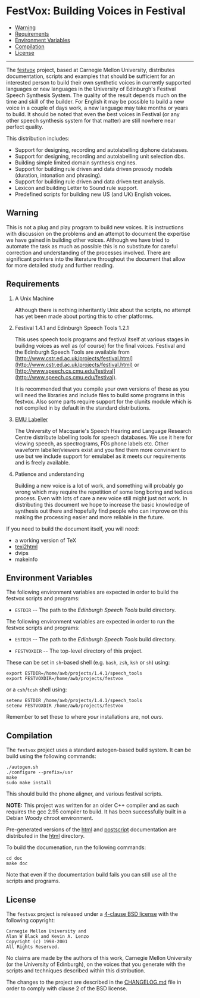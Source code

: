 # FestVox: Building Voices in Festival

- [Warning](#warning)
- [Requirements](#requirements)
- [Environment Variables](#environment-variables)
- [Compilation](#compilation)
- [License](#license)

----------

The [festvox](http://www.festvox.org) project, based at Carnegie Mellon
University, distributes documentation, scripts and examples that should
be sufficient for an interested person to build their own synthetic voices
in currently supported languages or new languages in the University of
Edinburgh's Festival Speech Synthesis System.  The quality of the result
depends much on the time and skill of the builder.  For English it may be
possible to build a new voice in a couple of days work, a new language may
take months or years to build.  It should be noted that even the best
voices in Festival (or any other speech synthesis system for that matter)
are still nowhere near perfect quality.

This distribution includes:

  * Support for designing, recording and autolabelling diphone databases.
  * Support for designing, recording and autolabelling unit selection dbs.
  * Building simple limited domain synthesis engines.
  * Support for building rule driven and data driven prosody models
    (duration, intonation and phrasing).
  * Support for building rule driven and data driven text analysis.
  * Lexicon and building Letter to Sound rule support.
  * Predefined scripts for building new US (and UK) English voices.

## Warning

This is not a plug and play program to build new voices. It is
instructions with discussion on the problems and an attempt to
document the expertise we have gained in building other voices.
Although we have tried to automate the task as much as possible this
is no substitute for careful correction and understanding of the
processes involved.  There are significant pointers into the
literature throughout the document that allow for more detailed study
and further reading.

## Requirements

1.  A Unix Machine

    Although there is nothing inheritantly Unix about the scripts, no
    attempt has yet been made about porting this to other platforms.

2.  Festival 1.4.1 and Edinburgh Speech Tools 1.2.1

    This uses speech tools programs and festival itself at various
    stages in builidng voices as well as (of course) for the final
    voices.  Festival and the Edinburgh Speech Tools are available from
    [http://www.cstr.ed.ac.uk/projects/festival.html](http://www.cstr.ed.ac.uk/projects/festival.html)
    or
    [http://www.speech.cs.cmu.edu/festival](http://www.speech.cs.cmu.edu/festival).

    It is recommended that you compile your own versions of these
    as you will need the libraries and include files to build some
    programs in this festvox.  Also some parts require support for
    the clunits module which is not compiled in by default in the
    standard distributions.

3.  [EMU Labeller](http://www.shlrc.mq.edu.au/emu/)

    The University of Macquarie's Speech Hearing and Language Research
    Centre distribute labelling tools for speech databases.  We use
    it here for viewing speech, as spectrograms, F0s phone labels etc.
    Other waveform labeller/viewers exist and you find them more convinient
    to use but we include support for emulabel as it meets our requirements
    and is freely available.

4.  Patience and understanding

    Building a new voice is a lot of work, and something will probably
    go wrong which may require the repetition of some long boring and
    tedious process.  Even with lots of care a new voice still might 
    just not work.  In distributing this document we hope to increase the
    basic knowledge of synthesis out there and hopefully find people 
    who can improve on this making the processing easier and more reliable
    in the future.

If you need to build the document itself, you will need:

  * a working version of TeX
  * [texi2html](http://wwwinfo.cern.ch/dis/texi2html/)
  * dvips
  * makeinfo

## Environment Variables

The following environment variables are expected in order to build the
festvox scripts and programs:

  * `ESTDIR` -- The path to the *Edinburgh Speech Tools* build directory.

The following environment variables are expected in order to run the
festvox scripts and programs:

  * `ESTDIR` -- The path to the *Edinburgh Speech Tools* build directory.

  * `FESTVOXDIR` -- The top-level directory of this project.

These can be set in `sh`-based shell (e.g. `bash`, `zsh`, `ksh` or `sh`) using:

    export ESTDIR=/home/awb/projects/1.4.1/speech_tools
    export FESTVOXDIR=/home/awb/projects/festvox

or a `csh`/`tcsh` shell using:

    setenv ESTDIR /home/awb/projects/1.4.1/speech_tools
    setenv FESTVOXDIR /home/awb/projects/festvox

Remember to set these to where *your* installations are, not *ours*.

## Compilation

The `festvox` project uses a standard autogen-based build system. It can
be build using the following commands:

    ./autogen.sh
    ./configure --prefix=/usr
    make
    sudo make install

This should build the phone aligner, and various festival scripts.  

__NOTE:__ This project was written for an older C++ compiler and as such
requires the gcc 2.95 compiler to build. It has been successfully built in
a Debian Woody chroot environment.

Pre-generated versions of the [html](html/index.html) and
[postscript](html/festvox.ps.gz) documentation are distributed in the
[html](html) directory.

To build the documenation, run the following commands:
   
    cd doc
    make doc

Note that even if the documentation build fails you can still use all
the scripts and programs.

## License

The `festvox` project is released under a [4-clause BSD license](COPYING)
with the following copyright:

    Carnegie Mellon University and
    Alan W Black and Kevin A. Lenzo
    Copyright (c) 1998-2001
    All Rights Reserved.

No claims are made by the authors of this work, Carnegie Mellon University
(or the University of Edinburgh), on the voices that you generate with the
scripts and techniques described within this distribution.

The changes to the project are described in the [CHANGELOG.md](CHANGELOG.md)
file in order to comply with clause 2 of the BSD license.
